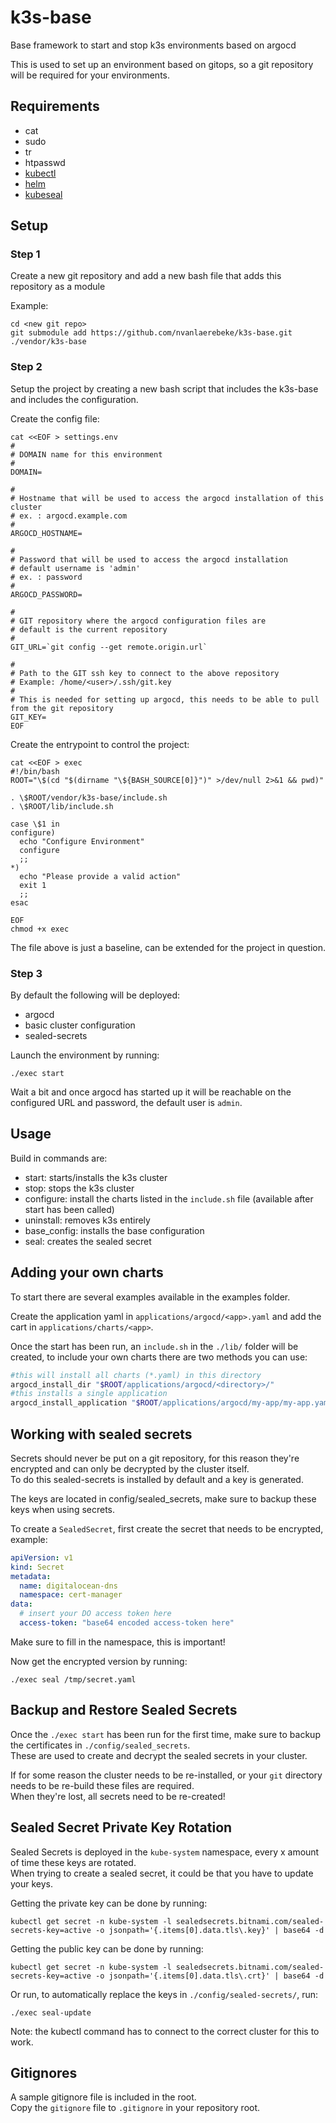 # k3s-base

Base framework to start and stop k3s environments based on argocd

This is used to set up an environment based on gitops, so a git repository will be required for your environments.

## Requirements

- cat
- sudo
- tr
- htpasswd
- [kubectl](https://kubernetes.io/docs/tasks/tools/install-kubectl-linux/)
- [helm](https://helm.sh/docs/intro/install/)
- [kubeseal](https://github.com/bitnami-labs/sealed-secrets/releases)

## Setup

### Step 1

Create a new git repository and add a new bash file that adds this repository as a module

Example:

```
cd <new git repo>
git submodule add https://github.com/nvanlaerebeke/k3s-base.git ./vendor/k3s-base
```

### Step 2

Setup the project by creating a new bash script that includes the k3s-base and includes the configuration.

Create the config file:

```
cat <<EOF > settings.env
#
# DOMAIN name for this environment
#
DOMAIN=

#
# Hostname that will be used to access the argocd installation of this cluster
# ex. : argocd.example.com
#
ARGOCD_HOSTNAME=

#
# Password that will be used to access the argocd installation
# default username is 'admin' 
# ex. : password
#
ARGOCD_PASSWORD=

#
# GIT repository where the argocd configuration files are
# default is the current repository
#
GIT_URL=`git config --get remote.origin.url`

#
# Path to the GIT ssh key to connect to the above repository
# Example: /home/<user>/.ssh/git.key
#
# This is needed for setting up argocd, this needs to be able to pull from the git repository
GIT_KEY=
EOF
```

Create the entrypoint to control the project:

```
cat <<EOF > exec
#!/bin/bash
ROOT="\$(cd "$(dirname "\${BASH_SOURCE[0]}")" >/dev/null 2>&1 && pwd)"

. \$ROOT/vendor/k3s-base/include.sh
. \$ROOT/lib/include.sh

case \$1 in
configure)
  echo "Configure Environment"
  configure
  ;;
*)
  echo "Please provide a valid action"
  exit 1
  ;;
esac

EOF
chmod +x exec
```

The file above is just a baseline, can be extended for the project in question.

### Step 3

By default the following will be deployed:

- argocd
- basic cluster configuration
- sealed-secrets

Launch the environment by running:

```console
./exec start
```

Wait a bit and once argocd has started up it will be reachable on the configured URL and password, the default user is `admin`.

## Usage

Build in commands are:

- start: starts/installs the k3s cluster
- stop: stops the k3s cluster
- configure: install the charts listed in the `include.sh` file (available after start has been called)
- uninstall: removes k3s entirely
- base_config: installs the base configuration
- seal: creates the sealed secret

## Adding your own charts

To start there are several examples available in the examples folder.  

Create the application yaml in `applications/argocd/<app>.yaml` and add the cart in `applications/charts/<app>`.  

Once the start has been run, an `include.sh` in the `./lib/` folder will be created, to include your own charts there are two methods you can use:

```bash
#this will install all charts (*.yaml) in this directory
argocd_install_dir "$ROOT/applications/argocd/<directory>/"
#this installs a single application
argocd_install_application "$ROOT/applications/argocd/my-app/my-app.yaml"
```

## Working with sealed secrets

Secrets should never be put on a git repository, for this reason they're encrypted and can only be decrypted by the cluster itself.  
To do this sealed-secrets is installed by default and a key is generated.  

The keys are located in config/sealed_secrets, make sure to backup these keys when using secrets.  

To create a `SealedSecret`, first create the secret that needs to be encrypted, example:

```yaml
apiVersion: v1
kind: Secret
metadata:
  name: digitalocean-dns
  namespace: cert-manager
data:
  # insert your DO access token here
  access-token: "base64 encoded access-token here"
```

Make sure to fill in the namespace, this is important!

Now get the encrypted version by running:

```console
./exec seal /tmp/secret.yaml
```

## Backup and Restore Sealed Secrets

Once the `./exec start` has been run for the first time, make sure to backup the certificates in `./config/sealed_secrets`.  
These are used to create and decrypt the sealed secrets in your cluster.

If for some reason the cluster needs to be re-installed, or your `git` directory needs to be re-build these files are required.  
When they're lost, all secrets need to be re-created!

## Sealed Secret Private Key Rotation

Sealed Secrets is deployed in the `kube-system` namespace, every x amount of time these keys are rotated.  
When trying to create a sealed secret, it could be that you have to update your keys.  

Getting the private key can be done by running:

```console
kubectl get secret -n kube-system -l sealedsecrets.bitnami.com/sealed-secrets-key=active -o jsonpath='{.items[0].data.tls\.key}' | base64 -d
```

Getting the public key can be done by running:

```console
kubectl get secret -n kube-system -l sealedsecrets.bitnami.com/sealed-secrets-key=active -o jsonpath='{.items[0].data.tls\.crt}' | base64 -d
```

Or run, to automatically replace the keys in `./config/sealed-secrets/`, run:

```console
./exec seal-update
```

Note: the kubectl command has to connect to the correct cluster for this to work.

## Gitignores

A sample gitignore file is included in the root.  
Copy the `gitignore` file to `.gitignore` in your repository root.
 
